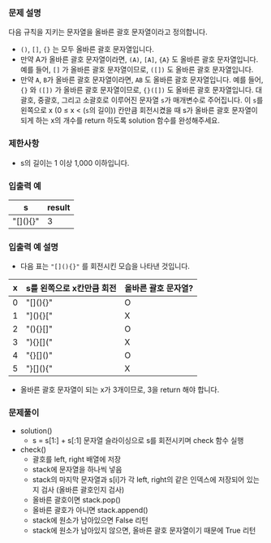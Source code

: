 ### 문제 설명
다음 규칙을 지키는 문자열을 올바른 괄호 문자열이라고 정의합니다.

- ```()```, ```[]```, ```{}``` 는 모두 올바른 괄호 문자열입니다.
- 만약 A가 올바른 괄호 문자열이라면, ```(A)```, ```[A]```, ```{A}``` 도 올바른 괄호 문자열입니다. 예를 들어, ```[]``` 가 올바른 괄호 문자열이므로, ```([])``` 도 올바른 괄호 문자열입니다.
- 만약 ```A```, ```B```가 올바른 괄호 문자열이라면, ```AB``` 도 올바른 괄호 문자열입니다. 예를 들어, ```{}``` 와 ```([])``` 가 올바른 괄호 문자열이므로, ```{}([])``` 도 올바른 괄호 문자열입니다.
대괄호, 중괄호, 그리고 소괄호로 이루어진 문자열 ```s```가 매개변수로 주어집니다. 이 ```s```를 왼쪽으로 x (0 ≤ x < (```s```의 길이)) 칸만큼 회전시켰을 때 s가 올바른 괄호 문자열이 되게 하는 x의 개수를 return 하도록 solution 함수를 완성해주세요.

### 제한사항
- s의 길이는 1 이상 1,000 이하입니다.

### 입출력 예

|s|result|
|------|---|
|"\[](){}\"|3|


### 입출력 예 설명
- 다음 표는 ```"[](){}"``` 를 회전시킨 모습을 나타낸 것입니다.

|x|s를 왼쪽으로 x칸만큼 회전|올바른 괄호 문자열?|
|------|---|---|
|0|"\[](){}"|O|
|1|"](){}["|X|
|2|"(){}[]"|O|
|3|"){}[]("|X|
|4|"{}\[]()"|O|
|5|"}\[](){"|X|

- 올바른 괄호 문자열이 되는 x가 3개이므로, 3을 return 해야 합니다.

### 문제풀이
- solution()
    - s = s[1:] + s[:1] 문자열 슬라이싱으로 s를 회전시키며 check 함수 실행
- check()
    - 괄호를 left, right 배열에 저장
    - stack에 문자열을 하나씩 넣음
    - stack의 마지막 문자열과 s[i]가 각 left, right의 같은 인덱스에 저장되어 있는지 검사 (올바른 괄호인지 검사)
    - 올바른 괄호이면 stack.pop()
    - 올바른 괄호가 아니면 stack.append()
    - stack에 원소가 남아있으면 False 리턴
    - stack에 원소가 남아있지 않으면, 올바른 괄호 문자열이기 때문에 True 리턴
